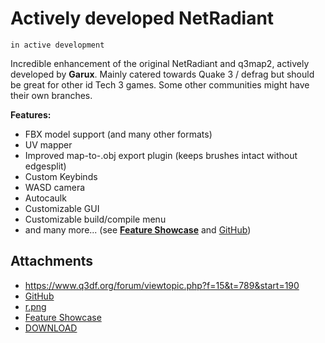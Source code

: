 # Actively developed NetRadiant

`in active development`

Incredible enhancement of the original NetRadiant and q3map2, actively developed by **Garux**.
Mainly catered towards Quake 3 / defrag but should be great for other id Tech 3 games. Some other communities might have their own branches.

**Features:**
- FBX model support (and many other formats)
- UV mapper
- Improved map-to-.obj export plugin (keeps brushes intact without edgesplit)
- Custom Keybinds
- WASD camera
- Autocaulk
- Customizable GUI
- Customizable build/compile menu
- and many more... (see [**Feature Showcase**](https://garux.github.io/NRC/) and [GitHub](https://github.com/Garux/netradiant-custom#netradiant-custom))

## Attachments

- https://www.q3df.org/forum/viewtopic.php?f=15&t=789&start=190
- [GitHub](https://github.com/Garux/netradiant-custom#netradiant-custom)
- [r.png](https://trello.com/1/cards/5eadf805fe8a031312982a52/attachments/5f746ff12eb79520c27e7dfa/download/r.png)
- [Feature Showcase](https://garux.github.io/NRC/)
- [DOWNLOAD](https://github.com/Garux/netradiant-custom/releases)
